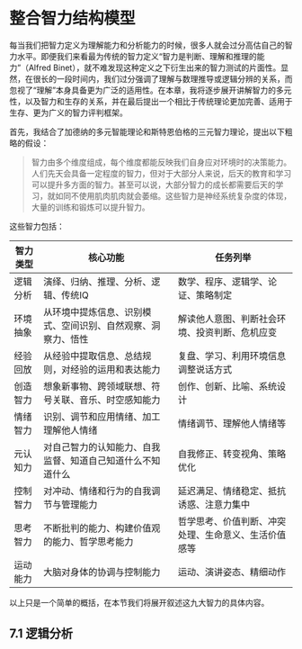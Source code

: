 # 整合智力结构模型

每当我们把智力定义为理解能力和分析能力的时候，很多人就会过分高估自己的智力水平。即便我们来看最为传统的智力定义“智力是判断、理解和推理的能力”（Alfred Binet），就不难发现这种定义之下衍生出来的智力测试的片面性。显然，在很长的一段时间内，我们过分强调了理解与数理推导或逻辑分辨的关系，而忽视了“理解”本身具备更为广泛的适用性。在本章，我将逐步展开讲解智力的多元性，以及智力和生存的关系，并在最后提出一个相比于传统理论更加完善、适用于生存、更为广义的智力评判框架。

首先，我结合了加德纳的多元智能理论和斯特恩伯格的三元智力理论，提出以下粗略的假设：

> 智力由多个维度组成，每个维度都能反映我们自身应对环境时的决策能力。人们先天会具备一定程度的智力，但对于大部分人来说，后天的教育和学习可以提升多方面的智力。甚至可以说，大部分智力的成长都需要后天的学习，就如同不使用肌肉肌肉就会萎缩。这些智力是神经系统复杂度的体现，大量的训练和锻炼可以提升智力。

这些智力包括：

| 智力类型 | 核心功能                                                     | 任务列举                                             |
| -------- | ------------------------------------------------------------ | ---------------------------------------------------- |
| 逻辑分析 | 演绎、归纳、推理、分析、逻辑、传统IQ                         | 数学、程序、逻辑学、论证、策略制定                   |
| 环境抽象 | 从环境中提炼信息、识别模式、空间识别、自然观察、洞察力、悟性 | 解读他人意图、判断社会环境、投资判断、危机应变       |
| 经验回放 | 从经验中提取信息、总结规则，对经验的运用和表达能力           | 复盘、学习、利用环境信息调整说话方式                 |
| 创造智力 | 想象新事物、跨领域联想、符号关联、音乐、时空感知能力         | 创作、创新、比喻、系统设计                           |
| 情绪智力 | 识别、调节和应用情绪、加工理解他人情绪                       | 情绪调节、理解他人情绪等                             |
| 元认知力 | 对自己智力的认知能力、自我监督、知道自己知道什么不知道什么   | 自我修正、转变视角、策略优化                         |
| 控制智力 | 对冲动、情绪和行为的自我调节与管理能力                       | 延迟满足、情绪稳定、抵抗诱惑、注意力集中             |
| 思考智力 | 不断批判的能力、构建价值观的能力、哲学思考能力               | 哲学思考、价值判断、冲突处理、生命意义、生活价值感等 |
| 运动能力 | 大脑对身体的协调与控制能力                                   | 运动、演讲姿态、精细动作                             |

以上只是一个简单的概括，在本节我们将展开叙述这九大智力的具体内容。

## 7.1 逻辑分析
